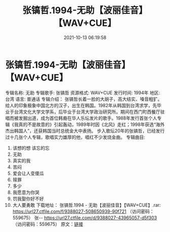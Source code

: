 ﻿---
title: 张镐哲.1994-无助【波丽佳音】【WAV+CUE】
date: 2021-10-13 06:19:58
categories: WAV车载音乐、镜像
tags: 华语中文
---
# 张镐哲.1994-无助【波丽佳音】【WAV+CUE】

专辑名称: 无助
专辑歌手: 张镐哲
资源格式: WAV+CUE
发行时间: 1994年
地区: 台湾
语言: 普通话
专辑介绍：
张镐哲长着一脸的大胡子，高大结实、嗓音粗犷。给人的印象极象中国北方的汉子，出生在韩国。1982年从韩国到台湾求学，先毕业于台湾文化大学文学系，后毕业于台湾大学政治研究所。期间在西门町西餐厅驻唱而被发掘出道，成为首位韩裔在华人乐坛发片的歌手。1988年发行首张个人专辑《我真的不是故意的》引起轰动，1989年时因《北风》走红；1998年获选“海外杰出韩国人”，还获韩国当时总统金大中表扬。
步入歌坛20年的张镐哲，已经发行过十几张个人专辑，歌唱实力雄厚的他，唱红不少发烧金曲。
专辑曲目:
01. 该想的想 该忘的忘
02. 无助
03. 真实的我
04. 苦闷
05. 爱会让人变傻瓜
06. 赎罪
07. 多少
08. 我愿意为你哭
09. 罚我娶你好不好
10. 大人要勇敢
下载地址：
张镐哲.1994 -
无助【波丽佳音】【WAV+CUE】.rar: https://url27.ctfile.com/f/9388027-508650939-90f721
（访问密码：559675）
张--
https://url27.ctfile.com/d/9388027-43965057-d5f303
（访问密码：559675）
原文：[链接](https://blog.sina.com.cn/s/blog_1647c7e7601030ueh.html)